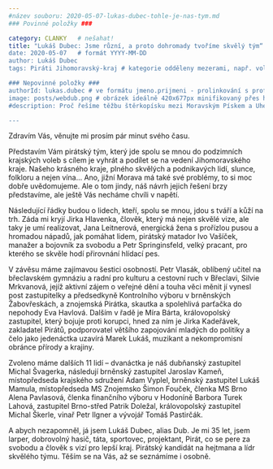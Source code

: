 ```yaml
---
#název souboru: 2020-05-07-lukas-dubec-tohle-je-nas-tym.md
### Povinné položky ###

category: CLANKY   # nešahat!
title: "Lukáš Dubec: Jsme různí, a proto dohromady tvoříme skvělý tým“
date: 2020-05-07   # formát YYYY-MM-DD
author: Lukáš Dubec
tags: Piráti Jihomoravský-kraj # kategorie odděleny mezerami, např. volby zemědělství životní-prostředí piráti (viz https://jihomoravsky.pirati.cz/tags/)

### Nepovinné položky ###
authorId: lukas.dubec # ve formátu jmeno.prijmeni - prolinkování s profilem přes uid
image: posts/webdub.png # obrázek ideálně 420x677px minifikovaný přes https://tinypng.com/
#description: Proč řešíme těžbu štěrkopísku mezi Moravským Pískem a Uherským Ostrohem? Podrobné info o celé kauze.

---
```


Zdravím Vás, věnujte mi prosím pár minut svého času.

Představím Vám pirátský tým, který jde spolu se mnou do podzimních krajských voleb s cílem je vyhrát a podílet se na vedení Jihomoravského kraje. Našeho krásného kraje, plného skvělých a podnikavých lidí, slunce, folkloru a nejen vína... Ano, jižní Morava má také své problémy, to si moc dobře uvědomujeme. Ale o tom jindy, náš návrh jejich řešení brzy představíme, ale ještě Vás necháme chvíli v napětí.

Následující řádky budou o lidech, kteří, spolu se mnou, jdou s tváří a kůží na trh. Záda mi kryjí Jirka Hlavenka, člověk, který má nejen skvělé vize, ale taky je umí realizovat, Jana Leitnerová, energická žena s prořízlou pusou a hromadou nápadů, jak pomáhat lidem, pirátský matador Ivo Vašíček, manažer a bojovník za svobodu a Petr Springinsfeld, velký pracant, pro kterého se skvěle hodí přirovnání hlídací pes.

V závěsu máme zajímavou šestici osobností. Petr Vlasák, oblíbený učitel na břeclavském gymnáziu a radní pro kulturu a cestovní ruch v Břeclavi, Silvie Mrkvanová, jejíž aktivní zájem o veřejné dění a touha věci měnit jí vynesl post zastupitelky a předsedkyně Kontrolního výboru v brněnských Žabovřeskách, a znojemská Pirátka, skautka a spolehlivá parťačka do nepohody Eva Havlová. Dalším v řadě je Míra Bárta, královopolský zastupitel, který bojuje proti korupci, hned za ním je Jirka Kadeřávek, zakladatel Pirátů, podporovatel většího zapojování mladých do politiky a čelo jako jedenáctka uzavírá Marek Lukáš, muzikant a nekompromisní obránce přírody a krajiny.

Zvoleno máme dalších 11 lidí – dvanáctka je náš dubňanský zastupitel Michal Švagerka, následují brněnský zastupitel Jaroslav Kameň, místopředseda krajského sdružení Adam Vyplel, brněnský zastupitel Lukáš Mamula, místopředseda MS Znojemsko Šimon Fouček, členka MS Brno Alena Pavlasová, členka finančního výboru v Hodoníně Barbora Turek Lahová, zastupitel Brno-střed Patrik Doležal, královopolský zastupitel Michal Škerle, vinař Petr Ilgner a vývojář Tomáš Pastirčák.

A abych nezapomněl, já jsem Lukáš Dubec, alias Dub. Je mi 35 let, jsem larper, dobrovolný hasič, táta, sportovec, projektant, Pirát, co se pere za svobodu a člověk s vizí pro lepší kraj. Pirátský kandidát na hejtmana a lídr skvělého týmu. Těším se na Vás, až se seznámíme i osobně.
